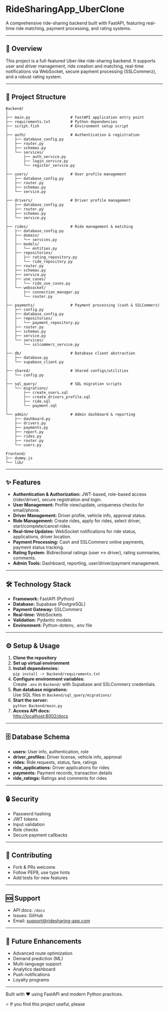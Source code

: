 # RideSharingApp_UberClone

A comprehensive ride-sharing backend built with FastAPI, featuring real-time ride matching, payment processing, and rating systems.

---

## 🚀 Overview

This project is a full-featured Uber-like ride-sharing backend. It supports user and driver management, ride creation and matching, real-time notifications via WebSocket, secure payment processing (SSLCommerz), and a robust rating system.

---

## 📁 Project Structure

```
Backend/
│
├── main.py                  # FastAPI application entry point
├── requirements.txt         # Python dependencies
├── script.fish              # Environment setup script
│
├── auth/                    # Authentication & registration
│   ├── database_config.py
│   ├── router.py
│   ├── schemas.py
│   └── services/
│       ├── auth_service.py
│       ├── login_service.py
│       └── register_service.py
│
├── users/                   # User profile management
│   ├── database_config.py
│   ├── router.py
│   ├── schemas.py
│   └── service.py
│
├── drivers/                 # Driver profile management
│   ├── database_config.py
│   ├── router.py
│   ├── schemas.py
│   └── service.py
│
├── rides/                   # Ride management & matching
│   ├── database_config.py
│   ├── domain/
│   │   └── services.py
│   ├── models/
│   │   └── entities.py
│   ├── repositories/
│   │   ├── rating_repository.py
│   │   └── ride_repository.py
│   ├── router.py
│   ├── schemas.py
│   ├── service.py
│   ├── use_cases/
│   │   └── ride_use_cases.py
│   └── websocket/
│       ├── connection_manager.py
│       └── router.py
│
├── payments/                # Payment processing (cash & SSLCommerz)
│   ├── config.py
│   ├── database_config.py
│   ├── repositories/
│   │   └── payment_repository.py
│   ├── router.py
│   ├── schemas.py
│   ├── service.py
│   └── services/
│       └── sslcommerz_service.py
│
├── db/                      # Database client abstraction
│   ├── database.py
│   └── supabase_client.py
│
├── shared/                  # Shared configs/utilities
│   └── config.py
│
├── sql_query/               # SQL migration scripts
│   └── migrations/
│       ├── create_users.sql
│       ├── create_drivers_profile.sql
│       ├── ride.sql
│       └── payment.sql
│
└── admin/                   # Admin dashboard & reporting
    ├── dashboard.py
    ├── drivers.py
    ├── payments.py
    ├── report.py
    ├── rides.py
    ├── router.py
    └── users.py

Frontend/
├── dummy.js
└── lib/
```

---

## ✨ Features

- **Authentication & Authorization:** JWT-based, role-based access (rider/driver), secure registration and login.
- **User Management:** Profile view/update, uniqueness checks for email/phone.
- **Driver Management:** Driver profile, vehicle info, approval status.
- **Ride Management:** Create rides, apply for rides, select driver, start/complete/cancel rides.
- **Real-time Updates:** WebSocket notifications for ride status, applications, driver location.
- **Payment Processing:** Cash and SSLCommerz online payments, payment status tracking.
- **Rating System:** Bidirectional ratings (user ↔ driver), rating summaries, comments.
- **Admin Tools:** Dashboard, reporting, user/driver/payment management.

---

## 🛠️ Technology Stack

- **Framework:** FastAPI (Python)
- **Database:** Supabase (PostgreSQL)
- **Payment Gateway:** SSLCommerz
- **Real-time:** WebSockets
- **Validation:** Pydantic models
- **Environment:** Python-dotenv, .env file

---

## ⚙️ Setup & Usage

1. **Clone the repository**
2. **Set up virtual environment**
3. **Install dependencies:**  
   `pip install -r Backend/requirements.txt`
4. **Configure environment variables:**  
   Create `.env` in `Backend/` with Supabase and SSLCommerz credentials.
5. **Run database migrations:**  
   Use SQL files in `Backend/sql_query/migrations/`
6. **Start the server:**  
   `python Backend/main.py`
7. **Access API docs:**  
   [http://localhost:8002/docs](http://localhost:8002/docs)

---

## 🗄️ Database Schema

- **users:** User info, authentication, role
- **driver_profiles:** Driver license, vehicle info, approval
- **rides:** Ride requests, status, fare, ratings
- **ride_applications:** Driver applications for rides
- **payments:** Payment records, transaction details
- **ride_ratings:** Ratings and comments for rides

---

## 🔒 Security

- Password hashing
- JWT tokens
- Input validation
- Role checks
- Secure payment callbacks

---

## 🤝 Contributing

- Fork & PRs welcome
- Follow PEP8, use type hints
- Add tests for new features

---

## 🆘 Support

- API docs: `/docs`
- Issues: GitHub
- Email: support@ridesharing-app.com

---

## 🔮 Future Enhancements

- Advanced route optimization
- Demand prediction (ML)
- Multi-language support
- Analytics dashboard
- Push notifications
- Loyalty programs

---

Built with ❤️ using FastAPI and modern Python practices.

⭐ If you find this project useful, please
